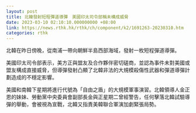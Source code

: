 ```yaml
---
layout: post
title: 北韓發射短程彈道導彈　美國印太司令部稱未構成威脅
date: 2023-03-10 02:10:10.000000000 +08:00
link: https://news.rthk.hk/rthk/ch/component/k2/1691263-20230310.htm
categories: rthk
---
```


北韓在昨日傍晚，從南浦一帶向朝鮮半島西部海域，發射一枚短程彈道導彈。

美國印太司令部表示，美方正與盟友及合作夥伴密切磋商，並認為事件未對美國或盟友構成直接威脅，但導彈發射凸顯了北韓非法的大規模殺傷性武器和彈道導彈計劃造成的不穩定影響。

美國和南韓下星期將進行代號為「自由之盾」的大規模軍事演習。北韓領導人金正恩的妹妹、勞動黨中央委員會副部長金與正星期二曾經警告，任何擊落北韓試驗導彈的舉動，會被視為宣戰，北韓又指責美韓聯合軍演加劇緊張局勢。
